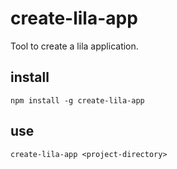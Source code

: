 # create-lila-app

Tool to create a lila application.

## install

```
npm install -g create-lila-app
```

## use

```
create-lila-app <project-directory>
```
